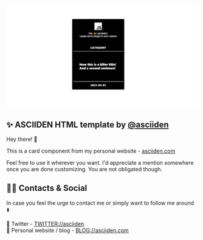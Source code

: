<!-- ![image](../../../readme-image.png) -->
![image](./card-img-02.png)

## ✨ ASCIIDEN HTML template by [@asciiden](https://twitter.com/asciiden)

Hey there! 👋

This is a card component from my personal website - [asciiden.com](https://asciiden.com)

Feel free to use it wherever you want. I'd appreciate a mention somewhere once you are done customizing. You are not obligated though.

## 👨‍💻 Contacts & Social

In case you feel the urge to contact me or simply want to follow me around ⬇️

💬 Twitter - [TWITTER://asciiden](https://twitter.com/asciiden) <br>
📝 Personal website / blog - [BLOG://asciiden.com](https://asciiden.com)
